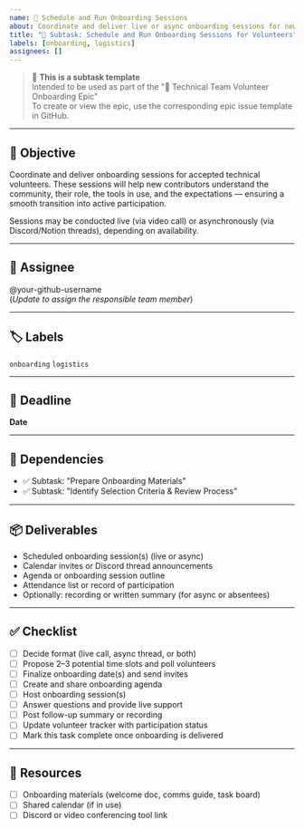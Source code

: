 ```yaml
---
name: 📝 Schedule and Run Onboarding Sessions
about: Coordinate and deliver live or async onboarding sessions for new technical volunteers.
title: "📝 Subtask: Schedule and Run Onboarding Sessions for Volunteers"
labels: [onboarding, logistics]
assignees: []
---
```


> 📣 **This is a subtask template**  
> Intended to be used as part of the "📣 Technical Team Volunteer Onboarding Epic"  
> To create or view the epic, use the corresponding epic issue template in GitHub.

---

## 🎯 Objective

Coordinate and deliver onboarding sessions for accepted technical volunteers. These sessions will help new contributors understand the community, their role, the tools in use, and the expectations — ensuring a smooth transition into active participation.

Sessions may be conducted live (via video call) or asynchronously (via Discord/Notion threads), depending on availability.

---

## 👤 Assignee

@your-github-username  
(*Update to assign the responsible team member*)

---

## 🏷️ Labels

`onboarding` `logistics`

---

## 📅 Deadline

**Date**

---

## 🔗 Dependencies

- ✅ Subtask: "Prepare Onboarding Materials"
- ✅ Subtask: "Identify Selection Criteria & Review Process"

---

## 📦 Deliverables

- Scheduled onboarding session(s) (live or async)
- Calendar invites or Discord thread announcements
- Agenda or onboarding session outline
- Attendance list or record of participation
- Optionally: recording or written summary (for async or absentees)

---

## ✅ Checklist

- [ ] Decide format (live call, async thread, or both)
- [ ] Propose 2–3 potential time slots and poll volunteers
- [ ] Finalize onboarding date(s) and send invites
- [ ] Create and share onboarding agenda
- [ ] Host onboarding session(s)
- [ ] Answer questions and provide live support
- [ ] Post follow-up summary or recording
- [ ] Update volunteer tracker with participation status
- [ ] Mark this task complete once onboarding is delivered

---

## 📘 Resources

- [ ] Onboarding materials (welcome doc, comms guide, task board)
- [ ] Shared calendar (if in use)
- [ ] Discord or video conferencing tool link

